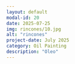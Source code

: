 ```yaml
---
layout: default
modal-id: 20
date: 2025-07-25
img: rincones/10.jpg
alt: "rincones"
project-date: July 2025
category: Oil Painting
description: "Oleo"
---
```

